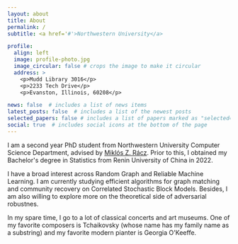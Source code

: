 ```yaml
---
layout: about
title: About
permalink: /
subtitle: <a href='#'>Northwestern University</a> 

profile:
  align: left
  image: profile-photo.jpg
  image_circular: false # crops the image to make it circular
  address: >
    <p>Mudd Library 3016</p>
    <p>2233 Tech Drive</p>
    <p>Evanston, Illinois, 60208</p>

news: false  # includes a list of news items
latest_posts: false  # includes a list of the newest posts
selected_papers: false # includes a list of papers marked as "selected={true}"
social: true  # includes social icons at the bottom of the page
---
```


I am a second year PhD student from Northwestern University Computer Science Department, advised by [Miklós Z. Rácz](https://racz.statistics.northwestern.edu/index.html). Prior to this, I obtained my Bachelor's degree in Statistics from Renin University of China in 2022. 

I have a broad interest across Random Graph and Reliable Machine Learning. I am currently studying efficient algorithms for graph matching and community recovery on Correlated Stochastic Block Models. Besides, I am also willing to explore more on the theoretical side of adversarial robustnes.

In my spare time, I go to a lot of classical concerts and art museums. One of my favorite composers is Tchaikovsky (whose name has my family name as a substring) and my favorite modern pianter is Georgia O'Keeffe.
